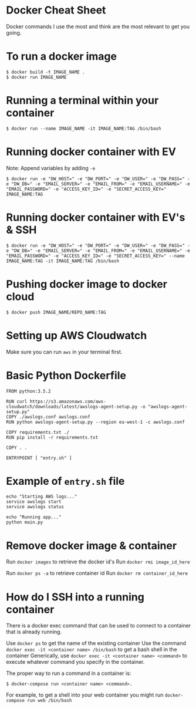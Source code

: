 # Docker Cheat Sheet
Docker commands I use the most and think are the most relevant to get you going.

# To run a docker image

```
$ docker build -t IMAGE_NAME .
$ docker run IMAGE_NAME
```

# Running a terminal within your container

```
$ docker run --name IMAGE_NAME -it IMAGE_NAME:TAG /bin/bash
```

# Running docker container with EV
Note: Append variables by adding `-e`

```
$ docker run -e "DW_HOST=" -e "DW_PORT=" -e "DW_USER=" -e "DW_PASS=" -e "DW_DB=" -e "EMAIL_SERVER=" -e "EMAIL_FROM=" -e "EMAIL_USERNAME=" -e "EMAIL_PASSWORD=" -e "ACCESS_KEY_ID=" -e "SECRET_ACCESS_KEY=" IMAGE_NAME:TAG
```

# Running docker container with EV's & SSH

```
$ docker run -e "DW_HOST=" -e "DW_PORT=" -e "DW_USER=" -e "DW_PASS=" -e "DW_DB=" -e "EMAIL_SERVER=" -e "EMAIL_FROM=" -e "EMAIL_USERNAME=" -e "EMAIL_PASSWORD=" -e "ACCESS_KEY_ID=" -e "SECRET_ACCESS_KEY=" --name IMAGE_NAME:TAG -it IMAGE_NAME:TAG /bin/bash
```

# Pushing docker image to docker cloud

```
$ docker push IMAGE_NAME/REPO_NAME:TAG
```

# Setting up AWS Cloudwatch

Make sure you can run `aws` in your terminal first.

# Basic Python Dockerfile

```
FROM python:3.5.2

RUN curl https://s3.amazonaws.com/aws-cloudwatch/downloads/latest/awslogs-agent-setup.py -o "awslogs-agent-setup.py"
COPY ./awslogs.conf awslogs.conf
RUN python awslogs-agent-setup.py --region eu-west-1 -c awslogs.conf

COPY requirements.txt ./
RUN pip install -r requirements.txt

COPY . .

ENTRYPOINT [ "entry.sh" ]
```

# Example of `entry.sh` file

```
echo "Starting AWS logs..."
service awslogs start
service awslogs status

echo "Running app..."
python main.py
```
# Remove docker image & container

Run `docker images` to retrieve the docker id's
Run `docker rmi image_id_here`

Run `docker ps -a` to retrieve container id
Run `docker rm container_id_here`

# How do I SSH into a running container
There is a docker exec command that can be used to connect to a container that is already running.

Use `docker ps` to get the name of the existing container
Use the command `docker exec -it <container name> /bin/bash` to get a bash shell in the container
Generically, use `docker exec -it <container name> <command>` to execute whatever command you specify in the container.

The proper way to run a command in a container is: 

```
$ docker-compose run <container name> <command>.
```
For example, to get a shell into your web container you might run `docker-compose run web /bin/bash`
